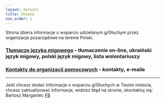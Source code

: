 ```yaml
---
layout: default
title: Główna
nav_order: 1
---
```


Strona zbiera informacje o wsparciu udzielanym g/Głuchym przez organizacje pozarządowe na terenie Polski.

### [Tłumacze języka migowego](/interpreters.md) - tłumaczenie on-line, ukraiński język migowy, polski język migowy, lista wolontariuszy

### [Kontakty do organizacji pomocowych](/support.md) - kontakty, e-maile

---

Jeśli chcesz dodać informacje o wsparciu g/Głuchych w Twoim mieście, chcesz zaktualizować informacje, widzisz błąd na stronie, skontaktuj się: Bartosz Marganiec [FB](https://www.facebook.com/bartosz.marganiec)
